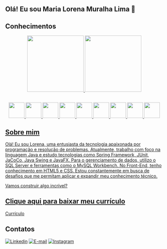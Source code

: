## Olá! Eu sou Maria Lorena Muralha Lima 👋

## Conhecimentos
<div align="center">
<a href="https://github.com/LorenaMuralha23">
<img height="180em" src="https://github-readme-stats.vercel.app/api?username=LorenaMuralha23&show_icons=true&theme=tokyonight"/>
<img height="180em" src="https://github-readme-stats.vercel.app/api/top-langs/?username=LorenaMuralha23&hide_progress=true&theme=tokyonight"/>
</div><br>
  
<p align="center">
      <img width="50" height="50" src="https://cdn.jsdelivr.net/gh/devicons/devicon@latest/icons/java/java-original.svg" />
      <img width="50" height="50" src="https://cdn.jsdelivr.net/gh/devicons/devicon@latest/icons/spring/spring-original.svg" />
      <img width="50" height="50" src="https://cdn.jsdelivr.net/gh/devicons/devicon@latest/icons/hibernate/hibernate-original.svg" />
      <img width="50" height="50" src="https://cdn.jsdelivr.net/gh/devicons/devicon@latest/icons/junit/junit-original.svg" />
      <img width="50" height="50" src="https://cdn.jsdelivr.net/gh/devicons/devicon@latest/icons/mysql/mysql-original.svg" />
      <img  width="50" height="50" src="https://cdn.jsdelivr.net/gh/devicons/devicon@latest/icons/html5/html5-original.svg" />
      <img  width="50" height="50" src="https://cdn.jsdelivr.net/gh/devicons/devicon@latest/icons/css3/css3-original.svg" />
      <img  width="50" height="50" src="https://cdn.jsdelivr.net/gh/devicons/devicon@latest/icons/javascript/javascript-original.svg" />
      <img  width="50" height="50" src="https://cdn.jsdelivr.net/gh/devicons/devicon@latest/icons/git/git-original.svg" />
</p>

## Sobre mim
Olá! Eu sou Lorena, uma entusiasta da tecnologia apaixonada por programação e resolução de problemas. Atualmente, trabalho com foco na linguagem Java e estudo tecnologias como Spring Framework, JUnit, JaCoCo, Java Swing e JavaFX. Para o gerenciamento de dados, utilizo o SQL Server e ferramentas como o MySQL Workbench. No Front-End, tenho conhecimento em HTML5 e CSS. Estou constantemente em busca de desafios que me permitam aplicar e expandir meu conhecimento técnico.

Vamos construir algo incrível?

## Clique aqui para baixar meu currículo
<a href="https://drive.google.com/file/d/1Bxk3PsfBmw_fBVXDmRPrMLO15O_6G5Bx/view?usp=drive_link" download="MLorena-Resume.pdf">Currículo</a>

## Contatos
[![Linkedin](https://img.shields.io/badge/LinkedIn-0077B5?style=for-the-badge&logo=linkedin&logoColor=white)](https://www.linkedin.com/in/maria-lorena-muralha-lima-093a13234/)
[![E-mail](https://img.shields.io/badge/Gmail-D14836?style=for-the-badge&logo=gmail&logoColor=white)](mailto:marialorenamuralhalima2301@gmail.com?subject=Conex%C3%A3o%20Profissional)
[![Instagram](https://img.shields.io/badge/Instagram-E4405F?style=for-the-badge&logo=instagram&logoColor=white)](https://www.instagram.com/lo_muralha23/)





